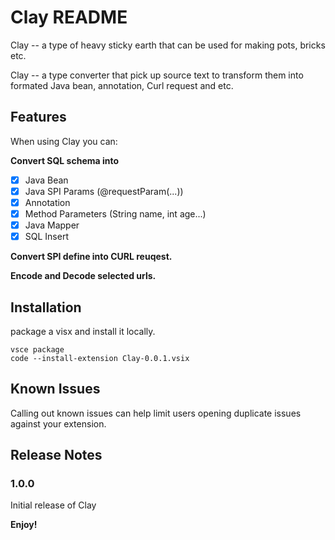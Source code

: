 # Clay README

Clay -- a type of heavy sticky earth that can be used for making pots, bricks etc.

Clay -- a type converter that pick up source text to transform them into formated
Java bean, annotation, Curl request and etc.

## Features

When using Clay you can:

**Convert SQL schema into**

- [x] Java Bean
- [x] Java SPI Params (@requestParam(...))
- [x] Annotation
- [x] Method Parameters (String name, int age...)
- [x] Java Mapper
- [x] SQL Insert

**Convert SPI define into CURL reuqest.**

**Encode and Decode selected urls.**

## Installation

package a visx and install it locally.

```
vsce package
code --install-extension Clay-0.0.1.vsix
````

## Known Issues

Calling out known issues can help limit users opening duplicate issues against your extension.

## Release Notes

### 1.0.0

Initial release of Clay

**Enjoy!**
